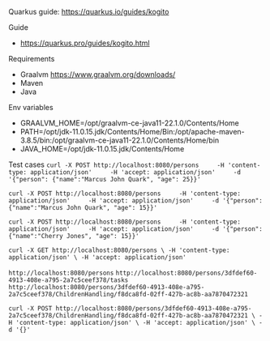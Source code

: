 Quarkus guide: https://quarkus.io/guides/kogito

Guide
- https://quarkus.pro/guides/kogito.html

Requirements
- Graalvm https://www.graalvm.org/downloads/
- Maven
- Java

Env variables
- GRAALVM_HOME=/opt/graalvm-ce-java11-22.1.0/Contents/Home
- PATH=/opt/jdk-11.0.15.jdk/Contents/Home/Bin:/opt/apache-maven-3.8.5/bin:/opt/graalvm-ce-java11-22.1.0/Contents/Home/bin
- JAVA_HOME=/opt/jdk-11.0.15.jdk/Contents/Home

Test cases
`curl -X POST http://localhost:8080/persons     -H 'content-type: application/json'     -H 'accept: application/json'     -d '{"person": {"name":"Marcus John Quark", "age": 25}}'`

`curl -X POST http://localhost:8080/persons     -H 'content-type: application/json'     -H 'accept: application/json'     -d '{"person": {"name":"Marcus John Quark", "age": 15}}'`

`curl -X POST http://localhost:8080/persons     -H 'content-type: application/json'     -H 'accept: application/json'     -d '{"person": {"name":"Cherry Jones", "age": 15}}'`

`
curl -X GET http://localhost:8080/persons \
    -H 'content-type: application/json' \
    -H 'accept: application/json'
`

`http://localhost:8080/persons`
`http://localhost:8080/persons/3dfdef60-4913-408e-a795-2a7c5ceef378/tasks`
`http://localhost:8080/persons/3dfdef60-4913-408e-a795-2a7c5ceef378/ChildrenHandling/f8dca8fd-02ff-427b-ac8b-aa7870472321`

`
curl -X POST http://localhost:8080/persons/3dfdef60-4913-408e-a795-2a7c5ceef378/ChildrenHandling/f8dca8fd-02ff-427b-ac8b-aa7870472321 \
    -H 'content-type: application/json' \
    -H 'accept: application/json' \
    -d '{}'
`